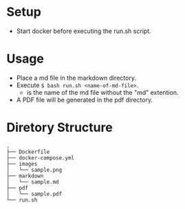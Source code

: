 # Setup
- Start docker before executing the run.sh script.

# Usage
- Place a md file in the markdown directory.
- Execute `$ bash run.sh <name-of-md-file>`.
  - <name-of-md-file> is the name of the md file without the "md" extention.
- A PDF file will be generated in the pdf directory.
# Diretory Structure
```
.
├── Dockerfile
├── docker-compose.yml
├── images
│   └── sample.png
├── markdown
│   └── sample.md
├── pdf
│   └── sample.pdf
└── run.sh
```
